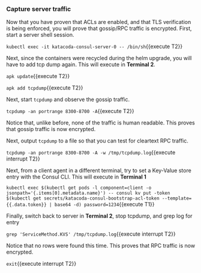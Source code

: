 ### Capture server traffic

Now that you have proven that ACLs are enabled, and that TLS verification is being enforced,
you will prove that gossip/RPC traffic is encrypted. First, start a server shell session.

`kubectl exec -it katacoda-consul-server-0 -- /bin/sh`{{execute T2}}

Next, since the containers were recycled during the helm upgrade, you will
have to add tcp dump again. This will execute in **Terminal 2**.

`apk update`{{execute T2}}

`apk add tcpdump`{{execute T2}}

Next, start `tcpdump` and observe the gossip traffic.

`tcpdump -an portrange 8300-8700 -A`{{execute T2}}

Notice that, unlike before, none of the traffic is human readable. This
proves that gossip traffic is now encrypted.

Next, output `tcpdump` to a file so that you can test for cleartext RPC traffic.

`tcpdump -an portrange 8300-8700 -A -w /tmp/tcpdump.log`{{execute interrupt T2}}

Next, from a client agent in a different terminal, try to set a Key-Value store entry with the Consul CLI.
This will execute in **Terminal 1**

`kubectl exec $(kubectl get pods -l component=client -o jsonpath='{.items[0].metadata.name}') -- consul kv put -token $(kubectl get secrets/katacoda-consul-bootstrap-acl-token --template={{.data.token}} | base64 -d) password=1234`{{execute T1}}

Finally, switch back to server in **Terminal 2**, stop tcpdump, and grep log for entry

`grep 'ServiceMethod.KVS' /tmp/tcpdump.log`{{execute interrupt T2}}

Notice that no rows were found this time. This proves that RPC traffic is now encrypted.

`exit`{{execute interrupt T2}}
